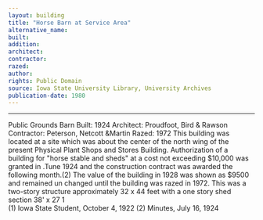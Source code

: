 ```yaml
---
layout: building
title: "Horse Barn at Service Area"
alternative_name: 
built: 
addition:
architect: 
contractor: 
razed: 
author:
rights: Public Domain
source: Iowa State University Library, University Archives
publication-date: 1980 
---
```

---

Public Grounds Barn 
Built: 1924 
Architect: Proudfoot, Bird & Rawson 
Contractor: Peterson, Netcott &Martin 
Razed: 1972 
This building was located at a site which was about the center of the north wing of the present Physical Plant Shops and Stores Building. 
Authorization of a building for "horse stable and sheds" at a cost not exceeding $10,000 was granted in .Tune 1924 and the construction contract was awarded the following month.(2) 
The value of the building in 1928 was shown as $9500 and remained un changed until the building was razed in 1972. 
This was a two-story structure approximately 32 x 44 feet with a one story shed section 38' x 27 1   
(1) Iowa State Student, October 4, 1922 
(2) Minutes, July 16, 1924
